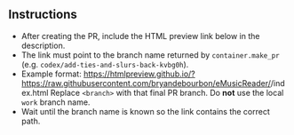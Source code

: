 Instructions
------------
- After creating the PR, include the HTML preview link below in the description.
- The link must point to the branch name returned by `container.make_pr` (e.g. `codex/add-ties-and-slurs-back-kvbg0h`).
- Example format:
  https://htmlpreview.github.io/?https://raw.githubusercontent.com/bryandebourbon/eMusicReader/<branch>/index.html
  Replace `<branch>` with that final PR branch. Do **not** use the local `work` branch name.
- Wait until the branch name is known so the link contains the correct path.
